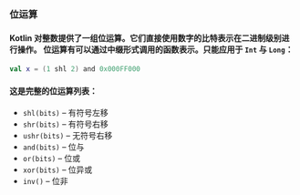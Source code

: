 ### 位运算
#### Kotlin 对整数提供了一组位运算。它们直接使用数字的比特表示在二进制级别进行操作。 位运算有可以通过中缀形式调用的函数表示。只能应用于 <code>Int</code> 与 <code>Long</code>：

```kotlin
val x = (1 shl 2) and 0x000FF000
```

#### 这是完整的位运算列表：

- <code>shl(bits)</code> – 有符号左移
- <code>shr(bits)</code> – 有符号右移
- <code>ushr(bits)</code> – 无符号右移
- <code>and(bits)</code> – 位与
- <code>or(bits)</code> – 位或
- <code>xor(bits)</code> – 位异或
- <code>inv()</code> – 位非